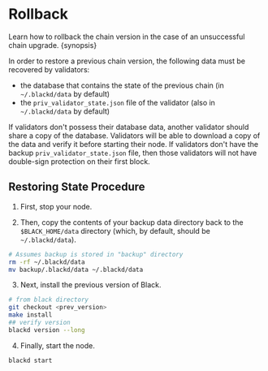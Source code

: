 <!--
order: 6
-->

# Rollback

Learn how to rollback the chain version in the case of an unsuccessful chain upgrade. {synopsis}

In order to restore a previous chain version, the following data must be recovered by validators:

- the database that contains the state of the previous chain (in `~/.blackd/data` by default)
- the `priv_validator_state.json` file of the validator (also in `~/.blackd/data` by default)

If validators don't possess their database data, another validator should share a copy of the database. Validators will be able to download a copy of the data and verify it before starting their node. If validators don't have the backup `priv_validator_state.json` file, then those validators will not have double-sign protection on their first block.

## Restoring State Procedure

1. First, stop your node.

2. Then, copy the contents of your backup data directory back to the `$BLACK_HOME/data` directory (which, by default, should be `~/.blackd/data`).

```bash
# Assumes backup is stored in "backup" directory
rm -rf ~/.blackd/data
mv backup/.blackd/data ~/.blackd/data
```

3. Next, install the previous version of Black.

```bash
# from black directory
git checkout <prev_version>
make install
## verify version
blackd version --long
```

4. Finally, start the node.

```bash
blackd start
```

